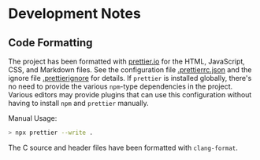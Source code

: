 # Development Notes

## Code Formatting

The project has been formatted with [prettier.io](https://prettier.io/) for the HTML, JavaScript, CSS, and Markdown files. See the configuration file [.prettierrc.json](./.prettierrc.json) and the ignore file [.prettierignore](./.prettierignore) for details. If `prettier` is installed globally, there's no need to provide the various `npm`-type dependencies in the project. Various editors may provide plugins that can use this configuration without having to install `npm` and `prettier` manually.

Manual Usage:

```bash
> npx prettier --write .
```

The C source and header files have been formatted with `clang-format`.
